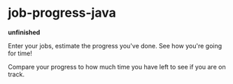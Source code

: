 # job-progress-java
**unfinished**

Enter your jobs, estimate the progress you've done. See how you're going for time!

Compare your progress to how much time you have left to see if you are on track.
